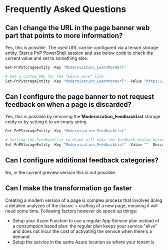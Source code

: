 
# Frequently Asked Questions

## Can I change the URL in the page banner web part that points to more information?

Yes, this is possible. The used URL can be configured via a tenant storage entity. Start a PnP PowerShell session and use below code to check the current value and set to something else:

```PowerShell
Get-PnPStorageEntity -Key "Modernization_LearnMoreUrl"

# Set a custom URL for the "Learn more" link
Set-PnPStorageEntity -Key "Modernization_LearnMoreUrl" -Value "https://aka.ms/sppnp-modernize" -Description "Url shown in the learn more link"  
```

## Can I configure the page banner to not request feedback on when a page is discarded?

Yes, this is possible by removing the **Modernization_FeedbackList** storage entity or by setting it to an empty string.

```PowerShell
Get-PnPStorageEntity -Key "Modernization_FeedbackList"

# Setting the FeedbackList to blank will make the feedback dialog being skipped
Set-PnPStorageEntity -Key "Modernization_FeedbackList" -Value "" -Description "Name of the created feedback list"
```

## Can I configure additional feedback categories?

No, in the current preview version this is not possible.

## Can I make the transformation go faster

Creating a modern version of a page is complex process that involves doing a detailed analyzes of the classic + crafting of a new page, meaning it will need some time. Following factors however do speed up things:

- Setup your Azure Function to use a regular App Service plan instead of a consumption based plan: the regular plan keeps your service "alive" and does not incur the cost of activating the service when there's a demand
- Setup the service in the same Azure location as where your tenant is

